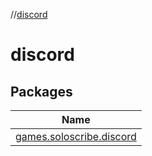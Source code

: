 //[discord](index.md)

# discord

## Packages

| Name |
|---|
| [games.soloscribe.discord](discord/games.soloscribe.discord/index.md) |
